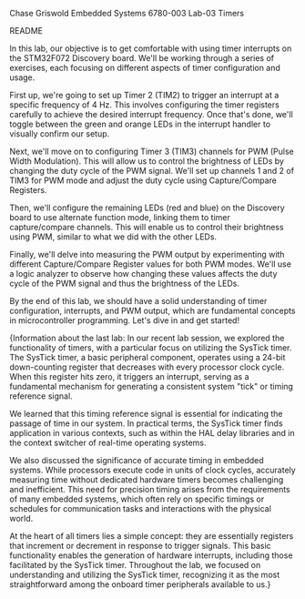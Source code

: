 Chase Griswold
Embedded Systems 6780-003
Lab-03 Timers

README


In this lab, our objective is to get comfortable with using timer interrupts on the STM32F072 Discovery board. We'll be working through a series of exercises, each focusing on different aspects of timer configuration and usage.

First up, we're going to set up Timer 2 (TIM2) to trigger an interrupt at a specific frequency of 4 Hz. This involves configuring the timer registers carefully to achieve the desired interrupt frequency. Once that's done, we'll toggle between the green and orange LEDs in the interrupt handler to visually confirm our setup.

Next, we'll move on to configuring Timer 3 (TIM3) channels for PWM (Pulse Width Modulation). This will allow us to control the brightness of LEDs by changing the duty cycle of the PWM signal. We'll set up channels 1 and 2 of TIM3 for PWM mode and adjust the duty cycle using Capture/Compare Registers.

Then, we'll configure the remaining LEDs (red and blue) on the Discovery board to use alternate function mode, linking them to timer capture/compare channels. This will enable us to control their brightness using PWM, similar to what we did with the other LEDs.

Finally, we'll delve into measuring the PWM output by experimenting with different Capture/Compare Register values for both PWM modes. We'll use a logic analyzer to observe how changing these values affects the duty cycle of the PWM signal and thus the brightness of the LEDs.

By the end of this lab, we should have a solid understanding of timer configuration, interrupts, and PWM output, which are fundamental concepts in microcontroller programming. Let's dive in and get started!




{Information about the last lab: In our recent lab session, we explored the functionality of timers, with a particular focus on utilizing the SysTick timer. The SysTick timer, a basic peripheral component, operates using a 24-bit down-counting register that decreases with every processor clock cycle. When this register hits zero, it triggers an interrupt, serving as a fundamental mechanism for generating a consistent system "tick" or timing reference signal.

We learned that this timing reference signal is essential for indicating the passage of time in our system. In practical terms, the SysTick timer finds application in various contexts, such as within the HAL delay libraries and in the context switcher of real-time operating systems.

We also discussed the significance of accurate timing in embedded systems. While processors execute code in units of clock cycles, accurately measuring time without dedicated hardware timers becomes challenging and inefficient. This need for precision timing arises from the requirements of many embedded systems, which often rely on specific timings or schedules for communication tasks and interactions with the physical world.

At the heart of all timers lies a simple concept: they are essentially registers that increment or decrement in response to trigger signals. This basic functionality enables the generation of hardware interrupts, including those facilitated by the SysTick timer. Throughout the lab, we focused on understanding and utilizing the SysTick timer, recognizing it as the most straightforward among the onboard timer peripherals available to us.}